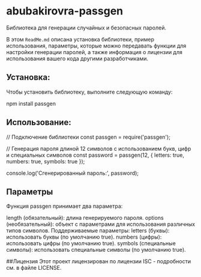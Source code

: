 # abubakirovra-passgen
Библиотека для генерации случайных и безопасных паролей.

В этом `ReadMe.md` описана установка библиотеки, пример использования, 
параметры, которые можно передавать функции для настройки генерации паролей, 
а также информация о лицензии для использования вашего кода другими разработчиками.

## Установка:
Чтобы установить библиотеку, выполните следующую команду:

npm install passgen

## Использование:

// Подключение библиотеки
const passgen = require('passgen');

// Генерация пароля длиной 12 символов с использованием букв, цифр и специальных символов
const password = passgen(12, { letters: true, numbers: true, symbols: true });

console.log('Сгенерированный пароль:', password);

## Параметры
Функция passgen принимает два параметра:

length (обязательный): длина генерируемого пароля.
options (необязательный): объект с параметрами для использования различных типов символов. Поддерживаемые параметры:
letters (буквы): использовать буквы (по умолчанию true).
numbers (цифры): использовать цифры (по умолчанию true).
symbols (специальные символы): использовать специальные символы (по умолчанию true).


##Лицензия
Этот проект лицензирован по лицензии ISC - подробности см. в файле LICENSE.
